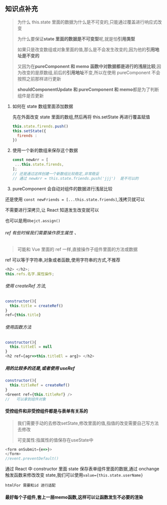 ## 知识点补充

> 为什么 this.state 里面的数据为什么是不可变的,只能通过覆盖进行响应式改变
>
> 为什么要保证**state 里面的数据是不可变型**呢,就是怕**引用类型**
>
> 如果只是改变数组或对象里面的值,那么是不会发生改变的,因为他的**引用地址是不变的**
>
> 又因为在**pureComponent 和 memo 函数中对数据都是进行的浅层比较**,因为改变的是原数组,前后的**引用地址**不变,所以在使用 pureComponent 不会按照之前那样进行更新
>
> **shouldComponentUpdate 和 pureComponent 和 memo**都是为了判断组件是否更新

1. 如何在 state 数组里面添加数据

   先在外面改变 state 里面的数组,然后再将 this.setState 再进行覆盖赋值

   ```js
   this.state.firends.push()
   this.setState({
     firends :
   })
   ```

2. 使用一个新的数组来保存这个数据

   ```js
   const newArr = [
   	...this.state.firends,
   ];
   // 还是通过这样创建一个新数组比较稳定,非常稳妥
   // 通过 newArr = this.state.friends.push('jjj')  是不可以的
   ```

3. pureComponent 会自动对组件的数据进行浅层比较

还是使用 `const newFriends = [...this.state.friends]`,浅拷贝就可以

不需要进行深拷贝,让 React 知道发生改变就可以

也可以是用`Obejct.assign()`

###### ref 有些时候我们需要操作原生属性 、

> 可能和 Vue 里面的 ref 一样,直接操作子组件里面的方法或数据

ref 可以等于字符串,对象或者函数,使用字符串的方式,不推荐

```js
<h2> </h2>;
this.refs.名字.属性操作;
```

###### 使用 createRef 方法,

```js
constructor(){
  this.title = createRef()
}
ref={this.title}
```

###### 使用函数方法

```js
constructor(){
  this.titleEl = null
}
<h2 ref={agr=>this.titleEl = arg}> </h2>
```

##### 用的比较多的还是,或者使用 useRef

```js
constructor(){
  this.titleRef = createRef()
}
<Greent ref={this.titleRef} />
//   可以拿到组件对象
```

#### 受控组件和非受控组件都是与表单有关系的

> 我们需要手动的去修改setState,修改里面的值,指值的改变需要自己写方法去修改
>
> 可变属性:指属性的值保存在useState中

```js
<form onSubmit={e=>}>
</form>
//event.preventDefault()
```

通过 React 中 constructor 里面 state 保存表单组件里面的数据,通过 onchange 触发函数来修改改变 state,我们可以使用`value={this.state.userName}`

`htmlFor 需要和id 进行适配`

#### 最好每个子组件,套上一层memo函数,这样可以让函数发生不必要的渲染
